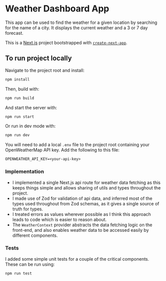 # Weather Dashboard App

This app can be used to find the weather for a given location by searching for the name of a city. It displays the current weather and a 3 or 7 day forecast.

This is a [Next.js](https://nextjs.org) project bootstrapped with [`create-next-app`](https://nextjs.org/docs/app/api-reference/cli/create-next-app).

## To run project locally

Navigate to the project root and install:

```bash
npm install
```

Then, build with:
```bash
npm run build
```

And start the server with:
```bash
npm run start
```

Or run in dev mode with:
```bash
npm run dev
```

You will need to add a local `.env` file to the project root containing your OpenWeatherMap API key. Add the following to this file:
```
OPENWEATHER_API_KEY=<your-api-key>
```

### Implementation

- I implemented a single Next.js api route for weather data fetching as this keeps things simple and allows sharing of utils and types throughout the project.
- I made use of Zod for validation of api data, and inferred most of the types used throughout from Zod schemas, as it gives a single source of truth for types.
- I treated errors as values wherever possible as I think this approach leads to code which is easier to reason about.
- The `WeatherContext` provider abstracts the data fetching logic on the front-end, and also enables weather data to be accessed easily by different components. 

### Tests

I added some simple unit tests for a couple of the critical components. These can be run using:
```bash
npm run test
```
